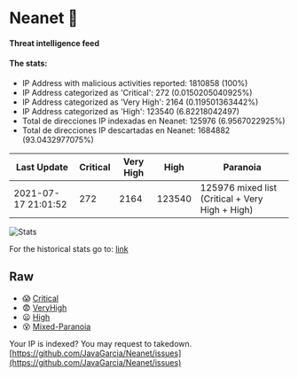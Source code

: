 # Neanet :hocho:
#### Threat intelligence feed
#### The stats:

- IP Address with malicious activities reported: 1810858 (100%)
- IP Address categorized as 'Critical':  272 (0.0150205040925%)
- IP Address categorized as 'Very High':  2164 (0.119501363442%)
- IP Address categorized as 'High':  123540 (6.82218042497)
- Total de direcciones IP indexadas en Neanet:  125976 (6.9567022925%)
- Total de direcciones IP descartadas en Neanet:  1684882 (93.0432977075%)

| Last Update | Critical | Very High | High | Paranoia |
| --- | --- | --- | --- | --- |
| 2021-07-17 21:01:52 | 272 | 2164 | 123540 | 125976 mixed list (Critical + Very High + High)|

![Stats](https://docs.google.com/spreadsheets/d/e/2PACX-1vSnaNMIXVabIpDJjufMlzH7poXnshF3mgd8Is1g9ytUEzVsP5my4Trn8f-xkoLLQ38xpL3HtmUexLo6/pubchart?oid=501124687&format=image)

For the historical stats go to: [link](/stats.csv)
## Raw
- :scream: [Critical](https://raw.githubusercontent.com/JavaGarcia/Neanet/master/blacklists/neanet_critical.txt)
- :fearful: [VeryHigh](https://raw.githubusercontent.com/JavaGarcia/Neanet/master/blacklists/neanet_veryHigh.txtt)
- :frowning: [High](https://raw.githubusercontent.com/JavaGarcia/Neanet/master/blacklists/neanet_high.txt)
- :dizzy_face: [Mixed-Paranoia](https://raw.githubusercontent.com/JavaGarcia/Neanet/master/blacklists/neanet_all.txt)


Your IP is indexed? You may request to takedown. [https://github.com/JavaGarcia/Neanet/issues](https://github.com/JavaGarcia/Neanet/issues)
















































































































































































































































































































































































































































































































































































































































































































































































































































































































































































































































































































































































































































































































































































































































































































































































































































































































































































































































































































































































































































































































































































































































































































































































































































































































































































































































































































































































































































































































































































































































































































































































































































































































































































































































































































































































































































































































































































































































































































































































































































































































































































































































































































































































































































































































































































































































































































































































































































































































































































































































































































































































































































































































































































































































































































































































































































































































































































































































































































































































































































































































































































































































































































































































































































































































































































































































































































































































































































































































































































































































































































































































































































































































































































































































































































































































































































































































































































































































